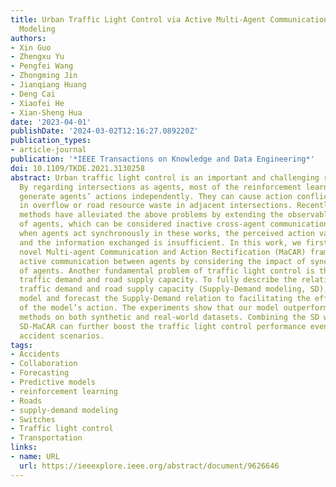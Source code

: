 ```yaml
---
title: Urban Traffic Light Control via Active Multi-Agent Communication and Supply-Demand
  Modeling
authors:
- Xin Guo
- Zhengxu Yu
- Pengfei Wang
- Zhongming Jin
- Jianqiang Huang
- Deng Cai
- Xiaofei He
- Xian-Sheng Hua
date: '2023-04-01'
publishDate: '2024-03-02T12:16:27.089220Z'
publication_types:
- article-journal
publication: '*IEEE Transactions on Knowledge and Data Engineering*'
doi: 10.1109/TKDE.2021.3130258
abstract: Urban traffic light control is an important and challenging real-world problem.
  By regarding intersections as agents, most of the reinforcement learning-based methods
  generate agents’ actions independently. They can cause action conflict and result
  in overflow or road resource waste in adjacent intersections. Recently, some collaborative
  methods have alleviated the above problems by extending the observable surroundings
  of agents, which can be considered inactive cross-agent communication methods. However,
  when agents act synchronously in these works, the perceived action value is biased,
  and the information exchanged is insufficient. In this work, we first propose a
  novel Multi-agent Communication and Action Rectification (MaCAR) framework. It enables
  active communication between agents by considering the impact of synchronous actions
  of agents. Another fundamental problem of traffic light control is the balance between
  traffic demand and road supply capacity. To fully describe the relation between
  traffic demand and road supply capacity (Supply-Demand modeling, SD), we further
  model and forecast the Supply-Demand relation to facilitating the effectiveness
  of the model’s action. The experiments show that our model outperforms state-of-the-art
  methods on both synthetic and real-world datasets. Combining the SD with MaCAR,
  SD-MaCAR can further boost the traffic light control performance even in traffic
  accident scenarios.
tags:
- Accidents
- Collaboration
- Forecasting
- Predictive models
- reinforcement learning
- Roads
- supply-demand modeling
- Switches
- Traffic light control
- Transportation
links:
- name: URL
  url: https://ieeexplore.ieee.org/abstract/document/9626646
---
```

